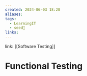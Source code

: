 ```yaml
---
created: 2024-06-03 18:28
aliases: 
tags:
  - LearningIT
  - seed🌱
links:
---
```


link: [[Software Testing]]

# Functional Testing

